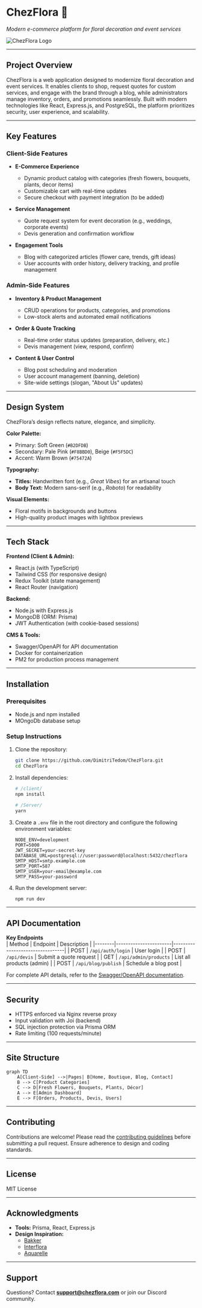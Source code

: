 # ChezFlora 🌸  
*Modern e-commerce platform for floral decoration and event services*

![ChezFlora Logo](https://via.placeholder.com/1200x630.png?text=ChezFlora)

---

## Project Overview  
ChezFlora is a web application designed to modernize floral decoration and event services. It enables clients to shop, request quotes for custom services, and engage with the brand through a blog, while administrators manage inventory, orders, and promotions seamlessly. Built with modern technologies like React, Express.js, and PostgreSQL, the platform prioritizes security, user experience, and scalability.

---

## Key Features  

### Client-Side Features
- **E-Commerce Experience**  
  - Dynamic product catalog with categories (fresh flowers, bouquets, plants, decor items)  
  - Customizable cart with real-time updates  
  - Secure checkout with payment integration (to be added)  

- **Service Management**  
  - Quote request system for event decoration (e.g., weddings, corporate events)  
  - Devis generation and confirmation workflow  

- **Engagement Tools**  
  - Blog with categorized articles (flower care, trends, gift ideas)  
  - User accounts with order history, delivery tracking, and profile management  

### Admin-Side Features
- **Inventory & Product Management**  
  - CRUD operations for products, categories, and promotions  
  - Low-stock alerts and automated email notifications  

- **Order & Quote Tracking**  
  - Real-time order status updates (preparation, delivery, etc.)  
  - Devis management (view, respond, confirm)  

- **Content & User Control**  
  - Blog post scheduling and moderation  
  - User account management (banning, deletion)  
  - Site-wide settings (slogan, "About Us" updates)

---

## Design System  
ChezFlora’s design reflects nature, elegance, and simplicity.

**Color Palette:**  
- Primary: Soft Green (`#B2DFDB`)  
- Secondary: Pale Pink (`#F8BBD0`), Beige (`#F5F5DC`)  
- Accent: Warm Brown (`#75472A`)

**Typography:**  
- **Titles:** Handwritten font (e.g., *Great Vibes*) for an artisanal touch  
- **Body Text:** Modern sans-serif (e.g., *Roboto*) for readability

**Visual Elements:**  
- Floral motifs in backgrounds and buttons  
- High-quality product images with lightbox previews

---

## Tech Stack  
**Frontend (Client & Admin):**  
- React.js (with TypeScript)  
- Tailwind CSS (for responsive design)  
- Redux Toolkit (state management)  
- React Router (navigation)

**Backend:**  
- Node.js with Express.js  
- MongoDB (ORM: Prisma)  
- JWT Authentication (with cookie-based sessions)

**CMS & Tools:**  
- Swagger/OpenAPI for API documentation  
- Docker for containerization  
- PM2 for production process management

---

## Installation  
### Prerequisites
- Node.js and npm installed  
- MOngoDb database setup

### Setup Instructions
1. Clone the repository:
   ```bash
   git clone https://github.com/DimitriTedom/ChezFlora.git
   cd ChezFlora
   ```
2. Install dependencies:
   ```bash
   # /client/
   npm install

   # /Server/
   yarn
   ```
3. Create a `.env` file in the root directory and configure the following environment variables:
   ```env
   NODE_ENV=development
   PORT=5000
   JWT_SECRET=your-secret-key
   DATABASE_URL=postgresql://user:password@localhost:5432/chezflora
   SMTP_HOST=smtp.example.com
   SMTP_PORT=587
   SMTP_USER=your-email@example.com
   SMTP_PASS=your-password
   ```
4. Run the development server:
   ```bash
   npm run dev
   ```

---

## API Documentation  
**Key Endpoints**  
| Method | Endpoint              | Description                     |
|--------|-----------------------|---------------------------------|
| POST   | `/api/auth/login`     | User login                      |
| POST   | `/api/devis`          | Submit a quote request          |
| GET    | `/api/admin/products` | List all products (admin)       |
| POST   | `/api/blog/publish`   | Schedule a blog post            |

For complete API details, refer to the [Swagger/OpenAPI documentation](http://localhost:5000/api-docs).

---

## Security  
- HTTPS enforced via Nginx reverse proxy  
- Input validation with Joi (backend)  
- SQL injection protection via Prisma ORM  
- Rate limiting (100 requests/minute)

---

## Site Structure  
```mermaid
graph TD
    A[Client-Side] -->|Pages| B[Home, Boutique, Blog, Contact]
    B --> C[Product Categories]
    C --> D[Fresh Flowers, Bouquets, Plants, Décor]
    A --> E[Admin Dashboard]
    E --> F[Orders, Products, Devis, Users]
```

---

## Contributing  
Contributions are welcome! Please read the [contributing guidelines](CONTRIBUTING.md) before submitting a pull request. Ensure adherence to design and coding standards.

---

## License  
MIT License

---

## Acknowledgments  
- **Tools:** Prisma, React, Express.js  
- **Design Inspiration:**  
  - [Bakker](https://fr-fr.bakker.com/)  
  - [Interflora](https://www.interflora.fr/)  
  - [Aquarelle](https://www.aquarelle.com/)

---

## Support  
Questions? Contact **support@chezflora.com** or join our Discord community.

